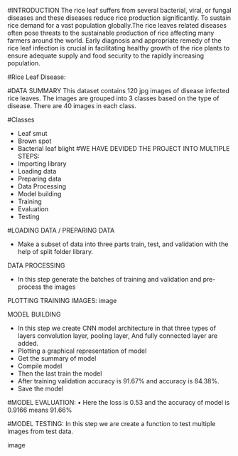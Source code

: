 #INTRODUCTION
The rice leaf suffers from several bacterial, viral, or fungal diseases and these diseases reduce rice production significantly. To sustain rice demand for a vast population globally.The rice leaves related diseases often pose threats to the sustainable production of rice affecting many farmers around the world. Early diagnosis and appropriate remedy of the rice leaf infection is crucial in facilitating healthy growth of the rice plants to ensure adequate supply and food security to the rapidly increasing population.

#Rice Leaf Disease:



#DATA SUMMARY
This dataset contains 120 jpg images of disease infected rice leaves. The images are grouped into 3 classes based on the type of disease. There are 40 images in each class.

#Classes
- Leaf smut
- Brown spot
- Bacterial leaf blight
#WE HAVE DEVIDED THE PROJECT INTO MULTIPLE STEPS:
- Importing library
- Loading data
- Preparing data
- Data Processing
- Model building
- Training
- Evaluation
- Testing

#LOADING DATA / PREPARING DATA
- Make a subset of data into three parts train, test, and validation with the help of split folder library.

DATA PROCESSING
- In this step generate the batches of training and validation and pre-process the images

PLOTTING TRAINING IMAGES:
image

MODEL BUILDING
- In this step we create CNN model architecture in that three types of layers convolution layer, pooling layer, And fully connected layer are added.
- Plotting a graphical representation of model
- Get the summary of model
- Compile model
- Then the last train the model
- After training validation accuracy is 91.67% and accuracy is 84.38%.
- Save the model
  
#MODEL EVALUATION:
• Here the loss is 0.53 and the accuracy of model is 0.9166 means 91.66%

#MODEL TESTING:
In this step we are create a function to test multiple images from test data.

image
